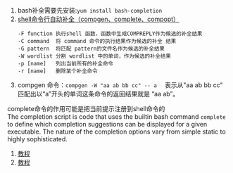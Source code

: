 1. bash补全需要先安装:`yum install bash-completion`    
1. [shell命令行自动补全（compgen、complete、compopt）](https://blog.csdn.net/ieearth/article/details/52703598)    
    ```
    -F function	执行shell 函数，函数中生成COMPREPLY作为候选的补全结果
    -C command	将 command 命令的执行结果作为候选的补全 结果
    -G pattern	将匹配 pattern的文件名作为候选的补全结果
    -W wordlist	分割 wordlist 中的单词，作为候选的补全结果
    -p [name]	列出当前所有的补全命令
    -r [name]	删除某个补全命令
    ```
1. compgen 
命令：`compgen -W "aa ab bb cc" -- a  ` 表示从"aa ab bb cc"  匹配出以“a”开头的单词这条命令的返回结果就是 “aa ab”。   
 
complete命令的作用可能是把当前提示注册到shell命令的    
The completion script is code that uses the builtin bash command `complete` to define which completion suggestions can be displayed for a given executable. The nature of the completion options vary from simple static to highly sophisticated.

1. [教程](https://segmentfault.com/a/1190000002968878)    
1. [教程](https://segmentfault.com/a/1190000002994217)    
